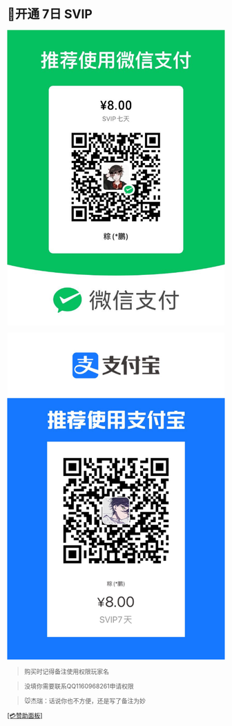 # 🔱开通 7日 SVIP

![img](vip/w7sv.png)

![img](vip/z7sv.png)

> 购买时记得备注使用权限玩家名

> 没填你需要联系QQ1160968261申请权限

> 🐭杰瑞：话说你也不方便，还是写了备注为妙

[[💳赞助面板]](zz.md)
